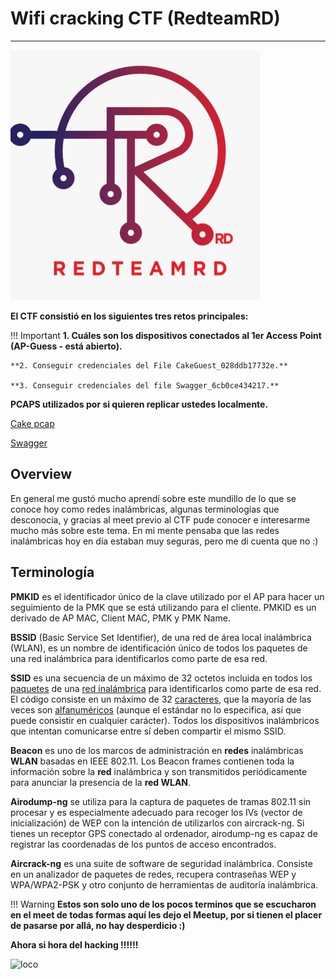 # **Wifi cracking CTF (RedteamRD)**

---------------------------------

![logo](img/log.jpg)

**El CTF consistió en los siguientes tres retos principales:**

!!! Important
	**1. Cuáles son los dispositivos conectados al 1er Access Point (AP-Guess - está abierto).**
	
	**2. Conseguir credenciales del File CakeGuest_028ddb17732e.**
	
	**3. Conseguir credenciales del file Swagger_6cb0ce434217.**

**PCAPS utilizados por si quieren replicar ustedes localmente.**

 [Cake pcap](files/CakeGuest_028ddb17732e.pcap)

[Swagger](files/Swagger_6cb0ce434217.pcap)

## **Overview**

En general me gustó mucho aprendí sobre este mundillo de lo que se conoce hoy como redes inalámbricas, algunas terminologías que desconocía, y gracias al meet previo al CTF pude conocer e interesarme mucho más sobre este tema. En mi mente pensaba que las redes inalámbricas hoy en día estaban muy seguras, pero me di cuenta que no :)

## **Terminología**

**PMKID** es el identificador único de la clave utilizado por el AP para hacer un seguimiento de la PMK que se está utilizando para el cliente. PMKID es un derivado de AP MAC, Client MAC, PMK y PMK Name.

**BSSID** (Basic Service Set  Identifier), de una red de área local inalámbrica (WLAN), es un nombre  de identificación único de todos los paquetes de una red inalámbrica  para identificarlos como parte de esa red.

**SSID** es una secuencia de un máximo de 32 octetos incluida en todos los [paquetes](https://es.wikipedia.org/wiki/Paquete_de_red) de una [red inalámbrica](https://es.wikipedia.org/wiki/Red_inalámbrica) para identificarlos como parte de esa red. El código consiste en un máximo de 32 [caracteres](https://es.wikipedia.org/wiki/Carácter_(tipo_de_dato)), que la mayoría de las veces son [alfanuméricos](https://es.wikipedia.org/wiki/Alfanumérico) (aunque el estándar no lo especifica, así que puede consistir en  cualquier carácter). Todos los dispositivos inalámbricos que intentan  comunicarse entre sí deben compartir el mismo SSID.

**Beacon** es uno de los marcos de administración en **redes** inalámbricas **WLAN** basadas en IEEE 802.11. Los Beacon frames contienen toda la información sobre la **red** inalámbrica y son transmitidos periódicamente para anunciar la presencia de la **red WLAN**.

**Airodump-ng**  se utiliza para la captura de paquetes de tramas 802.11 sin procesar y es especialmente adecuado para recoger los IVs (vector de inicialización) de WEP con la intención de utilizarlos con aircrack-ng. Si tienes un receptor GPS conectado al ordenador, airodump-ng es capaz de registrar las coordenadas de los puntos de acceso encontrados. 

**Aircrack-ng** es una suite de software de seguridad inalámbrica. Consiste en un  analizador de paquetes de redes, recupera contraseñas WEP y WPA/WPA2-PSK y otro conjunto de herramientas de auditoría inalámbrica.


!!! Warning
	**Estos son solo uno de los pocos terminos que se escucharon en el meet de todas formas aquí les dejo el Meetup, por si tienen el placer de pasarse por allá, no hay desperdicio :)**


**Ahora si hora del hacking !!!!!!**

![loco](img/loco.gif)

